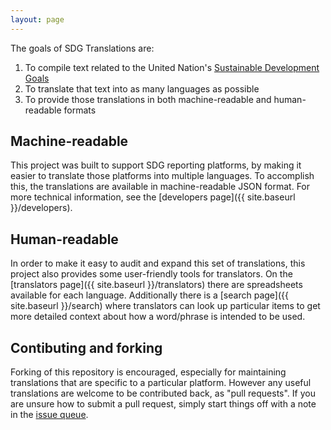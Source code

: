 ```yaml
---
layout: page
---
```

The goals of SDG Translations are:
1. To compile text related to the United Nation's
[Sustainable Development Goals](https://www.un.org/sustainabledevelopment/)
2. To translate that text into as many languages as possible
3. To provide those translations in both machine-readable and human-readable formats

## Machine-readable

This project was built to support SDG reporting platforms, by making it easier to translate those platforms into multiple languages. To accomplish this, the translations are available in machine-readable JSON format. For more technical information, see the [developers page]({{ site.baseurl }}/developers).

## Human-readable

In order to make it easy to audit and expand this set of translations, this project also provides some user-friendly tools for translators. On the [translators page]({{ site.baseurl }}/translators) there are spreadsheets available for each language. Additionally there is a [search page]({{ site.baseurl }}/search) where translators can look up particular items to get more detailed context about how a word/phrase is intended to be used.

## Contibuting and forking

Forking of this repository is encouraged, especially for maintaining translations that are specific to a particular platform. However any useful translations are welcome to be contributed back, as "pull requests". If you are unsure how to submit a pull request, simply start things off with a note in the [issue queue](https://github.com/OpenDataEnterprise/sdg-translations/issues).
